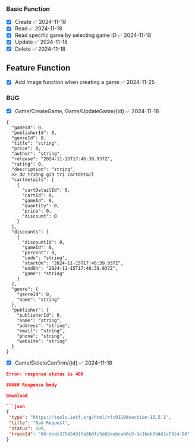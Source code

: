 ### Basic Function
- [x] Create ✅ 2024-11-18
- [x] Read ✅ 2024-11-18
- [x] Read specific game by selecting game ID ✅ 2024-11-18
- [x] Update ✅ 2024-11-18
- [x] Delete ✅ 2024-11-18

## Feature Function
 - [x] Add Image function when creating a game ✅ 2024-11-25

### BUG
- [x] Game/CreateGame, Game/UpdateGame/{id} ✅ 2024-11-18
```
{
  "gameId": 0,
  "publisherId": 0,
  "genreId": 0,
  "title": "string",
  "price": 0,
  "author": "string",
  "release": "2024-11-15T17:46:39.937Z",
  "rating": 0,
  "description": "string",
  >> dư trường giá trị cartdetail
  "cartdetails": [
    {
      "cartDetailId": 0,
      "cartId": 0,
      "gameId": 0,
      "quantity": 0,
      "price": 0,
      "discount": 0
    }
  ],
  "discounts": [
    {
      "discountId": 0,
      "gameId": 0,
      "percent": 0,
      "code": "string",
      "startOn": "2024-11-15T17:46:39.937Z",
      "endOn": "2024-11-15T17:46:39.937Z",
      "game": "string"
    }
  ],
  "genre": {
    "genreId": 0,
    "name": "string"
  },
  "publisher": {
    "publisherId": 0,
    "name": "string",
    "address": "string",
    "email": "string",
    "phone": "string",
    "website": "string"
  }
}
```

 - [x] Game/DeleteConfirm/{id} ✅ 2024-11-18
 ```json
 Error: response status is 400

##### Response body

Download

```json
{
  "type": "https://tools.ietf.org/html/rfc9110#section-15.5.1",
  "title": "Bad Request",
  "status": 400,
  "traceId": "00-dedc37543491fa3b0fc5dd8eabca46c9-9e1beb7d461cf314-00"
}
```


